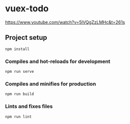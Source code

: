 # vuex-todo
https://www.youtube.com/watch?v=5lVQgZzLMHc&t=261s

## Project setup
```
npm install
```

### Compiles and hot-reloads for development
```
npm run serve
```

### Compiles and minifies for production
```
npm run build
```

### Lints and fixes files
```
npm run lint
```
